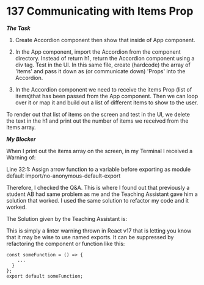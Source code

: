 # 137 Communicating with Items Prop

**_The Task_**

1. Create Accordion component then show that inside of App component.

2. In the App component, import the Accordion from the component directory. Instead of return h1, return the Accordion component using a div tag. Test in the UI. In this same file, create (hardcode) the array of 'items' and pass it down as (or communicate down) 'Props' into the Accordion.

3. In the Accordion component we need to receive the items Prop (list of items)that has been passed from the App component. Then we can loop over it or map it and build out a list of different items to show to the user.

To render out that list of items on the screen and test in the UI, we delete the text in the h1 and print out the number of items we received from the items array.

**_My Blocker_**

When I print out the items array on the screen, in my Terminal I received a Warning of:

Line 32:1: Assign arrow function to a variable before exporting as module default import/no-anonymous-default-export

Therefore, I checked the Q&A. This is where I found out that previously a student AB had same problem as me and the Teaching Assistant gave him a solution that worked. I used the same solution to refactor my code and it worked.

The Solution given by the Teaching Assistant is:

This is simply a linter warning thrown in React v17 that is letting you know that it may be wise to use named exports. It can be suppressed by refactoring the component or function like this:

```
const someFunction = () => {
    ...
  }
};
export default someFunction;
```
